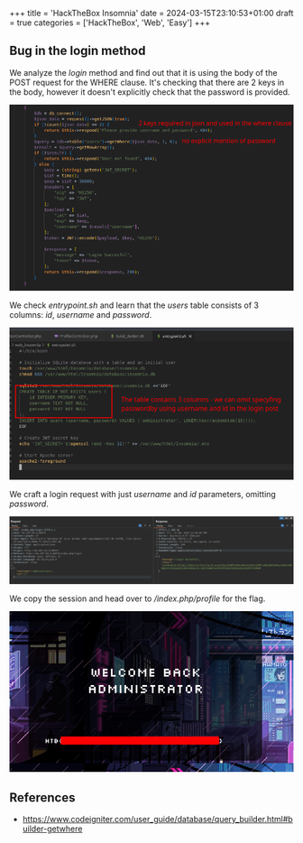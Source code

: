 +++
title = 'HackTheBox Insomnia'
date = 2024-03-15T23:10:53+01:00
draft = true
categories = ['HackTheBox', 'Web', 'Easy']
+++

## Bug in the login method 

We analyze the *login* method and find out that it is using the body of the POST request for the WHERE clause. It's checking that there are 2 keys in the body, however it doesn't explicitly check that the password is provided.

![Code](code.png)

We check *entrypoint.sh* and learn that the *users* table consists of 3 columns: *id*, *username* and *password*.

![Table](table.png)

We craft a login request with just *username* and *id* parameters, omitting *password*.

![Request](request.png)

We copy the session and head over to */index.php/profile* for the flag.

![Admin profile](admin.png)

## References
- https://www.codeigniter.com/user_guide/database/query_builder.html#builder-getwhere